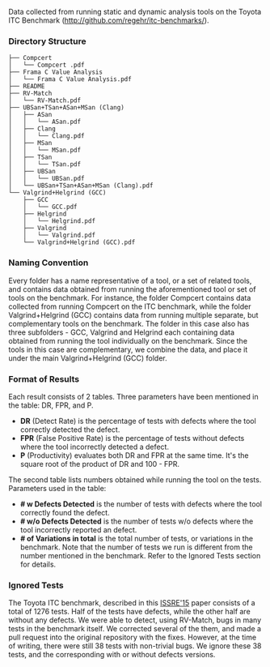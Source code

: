 Data collected from running static and dynamic analysis tools on the Toyota ITC Benchmark (http://github.com/regehr/itc-benchmarks/).

### Directory Structure
```
├── Compcert
│   └── Compcert .pdf
├── Frama C Value Analysis
│   └── Frama C Value Analysis.pdf
├── README
├── RV-Match
│   └── RV-Match.pdf
├── UBSan+TSan+ASan+MSan (Clang)
│   ├── ASan
│   │   └── ASan.pdf
│   ├── Clang
│   │   └── Clang.pdf
│   ├── MSan
│   │   └── MSan.pdf
│   ├── TSan
│   │   └── TSan.pdf
│   ├── UBSan
│   │   └── UBSan.pdf
│   └── UBSan+TSan+ASan+MSan (Clang).pdf
└── Valgrind+Helgrind (GCC)
    ├── GCC
    │   └── GCC.pdf
    ├── Helgrind
    │   └── Helgrind.pdf
    ├── Valgrind
    │   └── Valgrind.pdf
    └── Valgrind+Helgrind (GCC).pdf

```
### Naming Convention

Every folder has a name representative of a tool, or a set of related tools, and contains data obtained from running the aforementioned tool or set of tools on the benchmark. For instance, the folder Compcert contains data collected from  running Compcert on the ITC benchmark, while the folder Valgrind+Helgrind (GCC) contains data from running multiple separate, but complementary tools on the benchmark. The folder in this case also has three subfolders - GCC, Valgrind and Helgrind each containing data obtained from running the tool individually on the benchmark. Since the tools in this case are complementary, we combine the data, and place it under the main Valgrind+Helgrind (GCC) folder.

### Format of Results
Each result consists of 2 tables. Three parameters have been mentioned in the table: DR, FPR, and P.
* **DR** (Detect Rate) is the percentage of tests with defects where the tool correctly detected the defect.
* **FPR** (False Positive Rate) is the percentage of tests without defects where the tool incorrectly detected a defect.
* **P** (Productivity) evaluates both DR and FPR at the same time. It's the square root of the product of DR and 100 - FPR. 

The second table lists numbers obtained while running the tool on the tests. Parameters used in the table:
* **# w Defects Detected** is the number of tests with defects where the tool correctly found the defect.
* **# w/o Defects Detected** is the number of tests w/o defects where the tool incorrectly reported an defect.
* **# of Variations in total** is the total number of tests, or variations in the benchmark. Note that the number of tests we run is different from the number mentioned in the benchmark. Refer to the Ignored Tests section for details.  


### Ignored Tests

The Toyota ITC benchmark, described in this [ISSRE'15](https://www.researchgate.net/publication/283548090_Test_Suites_for_Benchmarks_of_Static_Analysis_Tools) paper consists of a total of 1276 tests. Half of the tests have defects, while the other half are without any defects. We were able to detect, using RV-Match, bugs in many tests in the benchmark itself. We corrected several of the them, and made a pull request into the original repository with the fixes. However, at the time of writing, there were still 38 tests with non-trivial bugs. We ignore these 38 tests, and the corresponding with or without defects versions.



